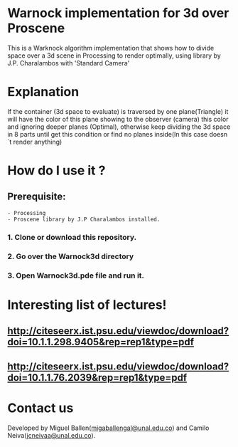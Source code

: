 # Warnock implementation for 3d over Proscene
This is a Warknock algorithm implementation that shows how to divide space over a 3d scene in Processing to render optimally,  using <Proscene> library by J.P. Charalambos with 'Standard Camera'
  
# Explanation
If the container (3d space to evaluate) is traversed by one plane(Triangle) it will have the color of this plane showing to the observer (camera) this color and ignoring deeper planes (Optimal), otherwise keep dividing the 3d space in 8 parts until get this condition or find no planes inside(In this case doesn´t render anything)

# How do I use it ?
  ## Prerequisite: 
    - Processing
    - Proscene library by J.P Charalambos installed.
                  
  ### 1. Clone or download this repository.
  ### 2. Go over the Warnock3d directory
  ### 3. Open Warnock3d.pde file and run it.
  
# Interesting list of lectures!
  ## http://citeseerx.ist.psu.edu/viewdoc/download?doi=10.1.1.298.9405&rep=rep1&type=pdf
  ## http://citeseerx.ist.psu.edu/viewdoc/download?doi=10.1.1.76.2039&rep=rep1&type=pdf

# Contact us
Developed by Miguel Ballen(migaballengal@unal.edu.co) and Camilo Neiva(jcneivaa@unal.edu.co). 
